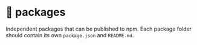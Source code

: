 # 📁 packages

Independent packages that can be published to npm.
Each package folder should contain its own `package.json` and `README.md`.
